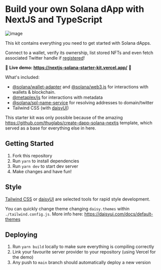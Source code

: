 # Build your own Solana dApp with NextJS and TypeScript

![image](https://user-images.githubusercontent.com/38172/141033503-812a801d-44bb-4205-862c-d3fc50812113.png)

This kit contains everything you need to get started with Solana dApps.

Connect to a wallet, verify its ownership, list stored NFTs and even fetch associated Twitter handle if [registered](https://naming.bonfida.org/#/twitter-registration)!

🚨 **Live demo: https://nextjs-solana-starter-kit.vercel.app/** 🚨

What's included:
- [@solana/wallet-adapter](https://github.com/solana-labs/wallet-adapter) and [@solana/web3.js](https://solana-labs.github.io/solana-web3.js) for interactions with wallets & blockchain.
- [@metaplex/js](https://github.com/metaplex/js) for interactions with metadata
- [@solana/spl-name-service](https://github.com/solana-labs/solana-program-library/tree/master/name-service) for resolving addresses to domain/twitter
- Tailwind CSS (with [daisyUI](https://daisyui.com/))

This starter kit was only possible because of the amazing https://github.com/thuglabs/create-dapp-solana-nextjs template, which served as a base for everything else in here.

## Getting Started

1. Fork this repository
2. Run `yarn` to install dependencies
3. Run `yarn dev` to start dev server
4. Make changes and have fun!

## Style

[Tailwind CSS](https://tailwindcss.com/) or [daisyUI](https://daisyui.com/) are selected tools for rapid style development.

You can quickly change theme changing `daisy.themes` within `./tailwind.config.js`.
More info here: https://daisyui.com/docs/default-themes


## Deploying

1. Run `yarn build` locally to make sure everything is compiling correctly
2. Link your favourite server provider to your repository (using Vercel for the demo)
3. Any push to `main` branch should automatically deploy a new version

